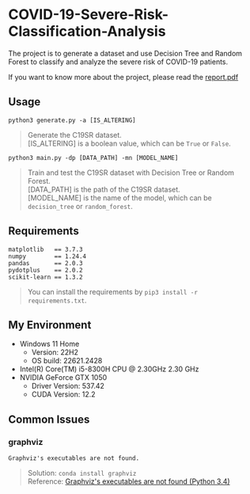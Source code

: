 # COVID-19-Severe-Risk-Classification-Analysis
The project is to generate a dataset and use Decision Tree and Random Forest to classify and analyze the severe risk of COVID-19 patients.

If you want to know more about the project, please read the [report.pdf](https://github.com/yxhong-tw/COVID-19-Severe-Risk-Classification-Analysis/blob/main/report.pdf)

## Usage
```
python3 generate.py -a [IS_ALTERING]
```
> Generate the C19SR dataset.  
> [IS_ALTERING] is a boolean value, which can be `True` or `False`.

```
python3 main.py -dp [DATA_PATH] -mn [MODEL_NAME]
```
> Train and test the C19SR dataset with Decision Tree or Random Forest.  
> [DATA_PATH] is the path of the C19SR dataset.  
> [MODEL_NAME] is the name of the model, which can be `decision_tree` or `random_forest`.

## Requirements
```
matplotlib   == 3.7.3
numpy        == 1.24.4
pandas       == 2.0.3
pydotplus    == 2.0.2
scikit-learn == 1.3.2
```
> You can install the requirements by `pip3 install -r requirements.txt`.

## My Environment
- Windows 11 Home
    - Version: 22H2
    - OS build: 22621.2428
- Intel(R) Core(TM) i5-8300H CPU @ 2.30GHz 2.30 GHz
- NVIDIA GeForce GTX 1050
    - Driver Version: 537.42
    - CUDA Version: 12.2

## Common Issues
### graphviz
```
Graphviz's executables are not found.
```
> Solution: `conda install graphviz`  
> Reference: [Graphviz's executables are not found (Python 3.4)](https://stackoverflow.com/questions/28312534/graphvizs-executables-are-not-found-python-3-4)

